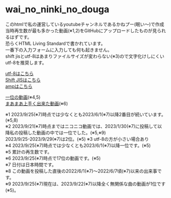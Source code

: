 # wai_no_ninki_no_douga
このhtmlで私の運営しているyoutubeチャンネルであるかねプー(眠い〜)で作成当時再生数が最も多かった動画(※1,2)をGitHubにアップロードしたものが見られるはずです。<br>
恐らくHTML Living Standardで書かれています。<br>
一番下の入力フォームに入力しても何も起きません。<br>
shift jisとutf-8はあまりファイルサイズが変わらない(※3)ので文字化けしにくいutf-8を推奨します。

<a href="index_utf-8.html">utf-8はこちら</a><br>
<a href="index_Shift_JIS.html">Shift JISはこちら</a><br>
<a href="main_amp">ampはこちら</a>

<a href="movie2/">一位の動画</a>(※4,5)<br>
<a href="movie1/">まあまあ上手く出来た動画</a>(※6)

※1 2023/9/25(※7)時点では少なくとも2023/6/1(※7)以降2番目が続いています。(※5,8)<br>
※2 2023/9/21(※7)時点まではニコニコ動画では、2023/1/30(※7)に投稿して以降私の投稿した動画の中では一位でした。(※5,※9)<br>
2023/9/25-2023/9/29(※7)は2位。(※5)
※3 utf-8の方が小さい場合あり<br> 
※4 2023/9/25(※7)時点では少なくとも2023/6/1(※7)以降一位です。(※5)<br>
※5 累計の再生数です。<br>
※6 2023/9/25(※7)時点で17位の動画です。(※5)<br>
※7 日付は日本時間です。<br>
※8 この動画を投稿した直後の2022/6/1(※7)〜2022/6/7頃(※7)以来の出来事です。<br>
※9 2023/9/25(※7)現在は、2023/9/22(※7)以降全く無関係な曲の動画が1位です(※5)。
